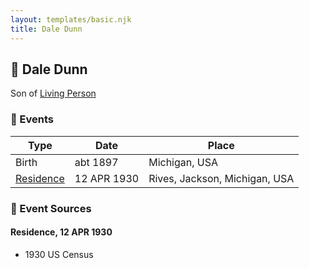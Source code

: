 ```yaml
---
layout: templates/basic.njk
title: Dale Dunn
---
```

## 🔵 Dale Dunn

Son of [Living Person](/people/1/14066328)

### 📆 Events

Type | Date | Place
------ | ------ | ------
Birth | abt 1897 | Michigan, USA
[Residence](#event-f51ff26e-dd5b-4233-a6b5-fcead2f68476) | 12 APR 1930 | Rives, Jackson, Michigan, USA

### 📰 Event Sources

#### <a id="event-f51ff26e-dd5b-4233-a6b5-fcead2f68476"></a> Residence, 12 APR 1930
* 1930 US Census

